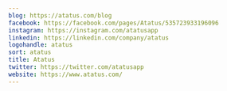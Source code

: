 ```yaml
---
blog: https://atatus.com/blog
facebook: https://facebook.com/pages/Atatus/535723933196096
instagram: https://instagram.com/atatusapp
linkedin: https://linkedin.com/company/atatus
logohandle: atatus
sort: atatus
title: Atatus
twitter: https://twitter.com/atatusapp
website: https://www.atatus.com/
---
```


